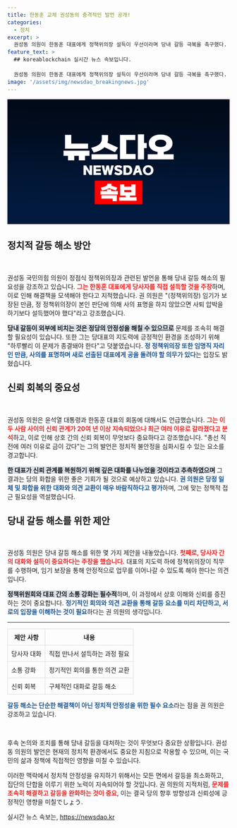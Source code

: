 ```yaml
---
title: 한동훈 교체 권성동의 충격적인 발언 공개!
categories:
  - 정치
excerpt: >
  권성동 의원이 한동훈 대표에게 정책위의장 설득이 우선이라며 당내 갈등 극복을 촉구했다. 윤 대통령과의 비공식 회동에선 신뢰 회복의 필요성을 강조, 당정 화합의 중요성을 다시 한번 부각시켰다.
feature_text: >
  ## koreablockchain 실시간 뉴스 속보입니다.

  권성동 의원이 한동훈 대표에게 정책위의장 설득이 우선이라며 당내 갈등 극복을 촉구했다. 윤 대통령과의 비공식 회동에선 신뢰 회복의 필요성을 강조, 당정 화합의 중요성을 다시 한번 부각시켰다.
image: '/assets/img/newsdao_breakingnews.jpg'
---
```


<p><img src="/assets/img/newsdao_breakingnews.jpg" alt="koreablockchain 속보" /></p>

<h2 data-ke-size="size26">정치적 갈등 해소 방안</h2>

<p data-ke-size="size16">&nbsp;</p> 

<p>권성동 국민의힘 의원이 정점식 정책위의장과 관련된 발언을 통해 당내 갈등 해소의 필요성을 강조하고 있습니다. <b><span style="color: #ee2323;">그는 한동훈 대표에게 당사자를 직접 설득할 것을 주장</span></b>하며, 이로 인해 해결책을 모색해야 한다고 지적했습니다. 권 의원은 "(정책위의장) 임기가 보장된 만큼, 정 정책위의장이 본인 판단에 의해 사의 표명을 하지 않았으면 사퇴 압박을 하기보다 설득했어야 했다"라고 강조했습니다. </p>

<p><b><span style="background-color: #21538527;">당내 갈등이 외부에 비치는 것은 정당의 안정성을 해칠 수 있으므로</span></b> 문제를 조속히 해결할 필요성이 있습니다. 또한 그는 당대표의 지도력에 긍정적인 환경을 조성하기 위해 "하루빨리 이 문제가 종결돼야 한다"고 덧붙였습니다. <b><span style="color: #1a5490;">정 정책위의장 또한 임명직 자리인 만큼, 사의를 표명하며 새로 선출된 대표에게 공을 돌려야 할 의무가 있다</span></b>는 입장도 밝혔습니다.</p>

<h2 data-ke-size="size26">신뢰 회복의 중요성</h2>

<p data-ke-size="size16">&nbsp;</p>

<p>권성동 의원은 윤석열 대통령과 한동훈 대표의 회동에 대해서도 언급했습니다. <b><span style="color: #ee2323;">그는 이 두 사람 사이의 신뢰 관계가 20여 년 이상 지속되었으나 최근 여러 이유로 갈라졌다고 분석</span></b>하고, 이로 인해 상호 간의 신뢰 회복이 무엇보다 중요하다고 강조했습니다. "총선 직전에 여러 이유로 금이 갔다"는 그의 발언은 정치적 불안정을 심화시킬 수 있는 요소를 경고합니다.</p>

<p><b><span style="background-color: #21538527;">한 대표가 신뢰 관계를 복원하기 위해 깊은 대화를 나누었을 것이라고 추측하였으며</span></b> 그 결과는 당의 화합을 위한 좋은 기회가 될 것으로 예상하고 있습니다. <b><span style="color: #1a5490;">권 의원은 당정 일체 및 화합을 위한 대화와 의견 교환이 매우 바람직하다고 평가</span></b>하며, 그에 맞는 정책적 접근 필요성을 역설했습니다.</p>

<h2 data-ke-size="size26">당내 갈등 해소를 위한 제안</h2>

<p data-ke-size="size16">&nbsp;</p>

<p>권성동 의원은 당내 갈등 해소를 위한 몇 가지 제안을 내놓았습니다. <b><span style="color: #ee2323;">첫째로, 당사자 간의 대화와 설득이 중요하다는 주장을 했습니다.</span></b> 대표의 지도력 하에 정책위의장이 직무를 수행하며, 임기 보장을 통해 안정적으로 업무를 이어나갈 수 있도록 해야 한다는 의견입니다. </p>

<p><b><span style="background-color: #21538527;">정책위원회와 대표 간의 소통 강화는 필수적</span></b>하며, 이 과정에서 상호 이해와 신뢰를 증진하는 것이 중요합니다. <b><span style="color: #1a5490;">정기적인 회의와 의견 교환을 통해 갈등 요소를 미리 차단하고, 서로의 입장을 이해하는 것이 필요</span></b>하다는 권 의원의 생각입니다.</p>

<hr />

<table style="width: 100%; border-collapse: collapse;">
    <tr>
        <th style="border: 1px solid #dddddd; padding: 8px;"><b>제안 사항</b></th>
        <th style="border: 1px solid #dddddd; padding: 8px;"><b>내용</b></th>
    </tr>
    <tr>
        <td style="border: 1px solid #dddddd; padding: 8px;">당사자 대화</td>
        <td style="border: 1px solid #dddddd; padding: 8px;">직접 만나서 설득하는 과정 필요</td>
    </tr>
    <tr>
        <td style="border: 1px solid #dddddd; padding: 8px;">소통 강화</td>
        <td style="border: 1px solid #dddddd; padding: 8px;">정기적인 회의를 통한 의견 교환</td>
    </tr>
    <tr>
        <td style="border: 1px solid #dddddd; padding: 8px;">신뢰 회복</td>
        <td style="border: 1px solid #dddddd; padding: 8px;">구체적인 대화로 갈등 해소</td>
    </tr>
</table>

<p><b><span style="color: #1a5490;">갈등 해소는 단순한 해결책이 아닌 정치적 안정성을 위한 필수 요소</span></b>라는 점을 권 의원은 강조하고 있습니다. </p>

<p data-ke-size="size16">&nbsp;</p>

<p>후속 논의와 조치를 통해 당내 갈등을 대처하는 것이 무엇보다 중요한 상황입니다. 권성동 의원의 발언은 현재의 정치적 환경에서도 중요한 지침으로 작용할 수 있으며, 이는 국민의 삶과 정책에 직접적인 영향을 미칠 수 있습니다. </p>

<p>이러한 맥락에서 정치적 안정성을 유지하기 위해서는 모든 면에서 갈등을 최소화하고, 집단의 단합을 이루기 위한 노력이 지속되어야 할 것입니다. 권 의원의 지적처럼, <b><span style="color: #ee2323;">문제를 조속히 해결하고 갈등을 완화하는 것이 중요</span></b>, 이는 결국 당의 향후 방향성과 신뢰성에 긍정적인 영향을 미칠でしょう.</p>
실시간 뉴스 속보는, <a href="https://newsdao.kr" rel="dofollow">https://newsdao.kr</a>


